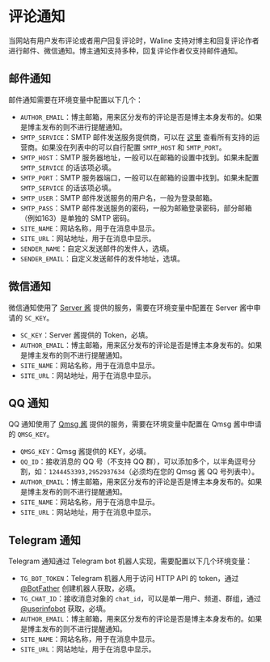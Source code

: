 # 评论通知

当网站有用户发布评论或者用户回复评论时，Waline 支持对博主和回复评论作者进行邮件、微信通知。博主通知支持多种，回复评论作者仅支持邮件通知。

## 邮件通知

邮件通知需要在环境变量中配置以下几个：

- `AUTHOR_EMAIL`：博主邮箱，用来区分发布的评论是否是博主本身发布的。如果是博主发布的则不进行提醒通知。
- `SMTP_SERVICE`：SMTP 邮件发送服务提供商，可以在 [这里](https://github.com/nodemailer/nodemailer/blob/master/lib/well-known/services.json) 查看所有支持的运营商。如果没在列表中的可以自行配置 `SMTP_HOST` 和 `SMTP_PORT`。
- `SMTP_HOST`：SMTP 服务器地址，一般可以在邮箱的设置中找到。如果未配置 `SMTP_SERVICE` 的话该项必填。
- `SMTP_PORT`：SMTP 服务器端口，一般可以在邮箱的设置中找到。如果未配置 `SMTP_SERVICE` 的话该项必填。
- `SMTP_USER`：SMTP 邮件发送服务的用户名，一般为登录邮箱。
- `SMTP_PASS`：SMTP 邮件发送服务的密码，一般为邮箱登录密码，部分邮箱（例如163）是单独的 SMTP 密码。
- `SITE_NAME`：网站名称，用于在消息中显示。
- `SITE_URL`：网站地址，用于在消息中显示。
- `SENDER_NAME`：自定义发送邮件的发件人，选填。
- `SENDER_EMAIL`：自定义发送邮件的发件地址，选填。
## 微信通知

微信通知使用了 [Server 酱](http://sc.ftqq.com/3.version) 提供的服务，需要在环境变量中配置在 Server 酱中申请的 `SC_KEY`。

- `SC_KEY`：Server 酱提供的 Token，必填。
- `AUTHOR_EMAIL`：博主邮箱，用来区分发布的评论是否是博主本身发布的。如果是博主发布的则不进行提醒通知。
- `SITE_NAME`：网站名称，用于在消息中显示。
- `SITE_URL`：网站地址，用于在消息中显示。

## QQ 通知

QQ 通知使用了 [Qmsg 酱](https://qmsg.zendee.cn) 提供的服务，需要在环境变量中配置在 Qmsg 酱中申请的 `QMSG_KEY`。

- `QMSG_KEY`：Qmsg 酱提供的 KEY，必填。
- `QQ_ID`：接收消息的 QQ 号（不支持 QQ 群），可以添加多个，以半角逗号分割，如：`1244453393,2952937634`（必须均在您的 Qmsg 酱 QQ 号列表中）。
- `AUTHOR_EMAIL`：博主邮箱，用来区分发布的评论是否是博主本身发布的。如果是博主发布的则不进行提醒通知。
- `SITE_NAME`：网站名称，用于在消息中显示。
- `SITE_URL`：网站地址，用于在消息中显示。

## Telegram 通知

Telegram 通知通过 Telegram bot 机器人实现，需要配置以下几个环境变量：

- `TG_BOT_TOKEN`：Telegram 机器人用于访问 HTTP API 的 token，通过 [@BotFather](https://t.me/BotFather) 创建机器人获取，必填。
- `TG_CHAT_ID`：接收消息对象的 `chat_id`，可以是单一用户、频道、群组，通过 [@userinfobot](https://t.me/userinfobot) 获取，必填。
- `AUTHOR_EMAIL`：博主邮箱，用来区分发布的评论是否是博主本身发布的。如果是博主发布的则不进行提醒通知。
- `SITE_NAME`：网站名称，用于在消息中显示。
- `SITE_URL`：网站地址，用于在消息中显示。
